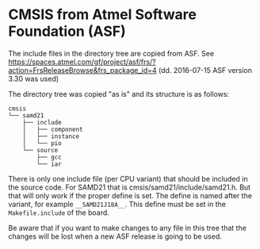 # CMSIS from Atmel Software Foundation (ASF)

The include files in the directory tree are copied from ASF.  See
https://spaces.atmel.com/gf/project/asf/frs/?action=FrsReleaseBrowse&frs_package_id=4
(dd. 2016-07-15 ASF version 3.30 was used)

The directory tree was copied "as is" and its structure is as follows:

    cmsis
    └── samd21
        ├── include
        │   ├── component
        │   ├── instance
        │   └── pio
        └── source
            ├── gcc
            └── iar

There is only one include file (per CPU variant) that should be included in
the source code.  For SAMD21 that is cmsis/samd21/include/samd21.h.  But
that will only work if the proper define is set.  The define is named after
the variant, for example `__SAMD21J18A__`.  This define must be set in the
`Makefile.include` of the board.

Be aware that if you want to make changes to any file in this tree that the
changes will be lost when a new ASF release is going to be used.
